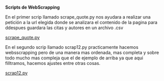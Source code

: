 **Scripts de WebScrapping**


En el primer scrip llamado scrape_quote.py nos ayudara a realizar una petición a la url elegida donde se analizara el contenido de la pagina para ddespues guardara las citas 
y autores en un archivo .csv

[scrape_quote.py](https://github.com/BR4ND0NFL0RES/PIALABPROGRA/blob/7b7923ec5bac9c350c356978ec20d068edef5f60/WebScrapping/scrape_quote.py)



En el segundo scrip llamado scrap12.py practicamente hacemos websscrapping pero de una manera mas ordenada, mas completa y sobre todo mucho mas compleja que el de ejemplo de 
arriba ya que aqui filltramos, hacemos ajustes entre otras cosas.

[scrap12.py](https://github.com/BR4ND0NFL0RES/PIALABPROGRA/blob/7b7923ec5bac9c350c356978ec20d068edef5f60/WebScrapping/scrap12.py)
